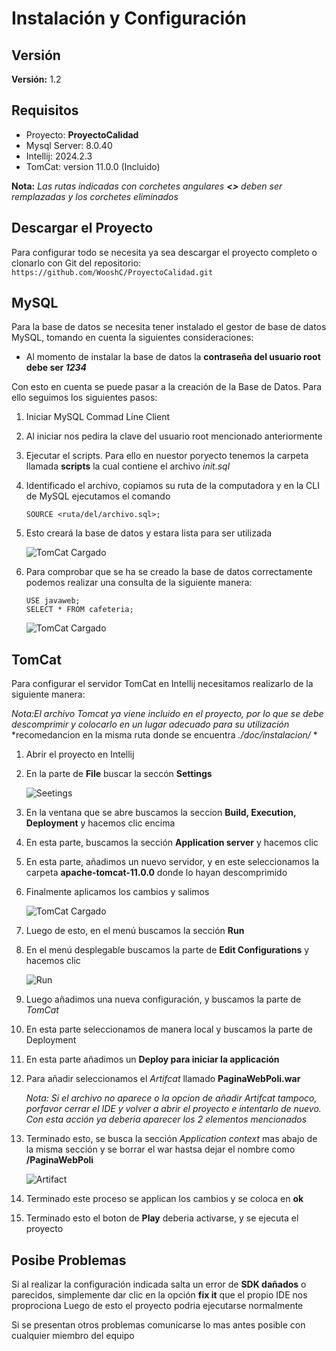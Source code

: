 # Instalación y Configuración

## Versión
**Versión:** 1.2

## Requisitos

- Proyecto: **ProyectoCalidad**
- Mysql Server:  8.0.40
- Intellij: 2024.2.3
- TomCat: version 11.0.0 (Incluido)

**Nota:**
*Las rutas indicadas con corchetes angulares **<>** deben ser remplazadas y los corchetes eliminados*

## Descargar el Proyecto
Para configurar todo se necesita ya sea descargar el proyecto completo o clonarlo con Git del repositorio: `https://github.com/WooshC/ProyectoCalidad.git`

## MySQL
Para la base de datos se necesita tener instalado el gestor de base de datos
MySQL, tomando en cuenta la siguientes consideraciones:

- Al momento de instalar la base de datos la **contraseña del usuario root debe ser *1234***

Con esto en cuenta se puede pasar a la creación de la Base de Datos.
Para ello seguimos los siguientes pasos:
1. Iniciar MySQL Commad Line Client
2. Al iniciar nos pedira la clave del usuario root mencionado anteriormente
3. Ejecutar el scripts. Para ello en nuestor poryecto tenemos la carpeta llamada **scripts** la cual contiene el
    archivo *init.sql*
4. Identificado el archivo, copiamos su ruta de la computadora y en la CLI de MySQL ejecutamos el comando
    ```
    SOURCE <ruta/del/archivo.sql>;
    ```
5. Esto creará la base de datos y estara lista para ser utilizada

   ![TomCat Cargado](./imgReadme/database.png)

6. Para comprobar que se ha se creado la base de datos correctamente podemos realizar una consulta de
la siguiente manera:
    ```
   USE javaweb;
   SELECT * FROM cafeteria;
    ```

   ![TomCat Cargado](./imgReadme/test.png)

   
## TomCat
Para configurar el servidor TomCat en Intellij necesitamos  realizarlo de la siguiente manera:

*Nota:El archivo Tomcat ya viene incluido en el proyecto, por lo que se debe descomprimir y colocarlo en un lugar adecuado para su utilización*
*recomedancion en la misma ruta donde se encuentra *./doc/instalacion/<tomcat>* *

1. Abrir el proyecto en Intellij
2. En la parte de **File** buscar la seccón **Settings**

   ![Seetings](./imgReadme/settings.png)

3. En la ventana que se abre buscamos la seccion **Build, Execution, Deployment** y hacemos clic encima
4. En esta parte, buscamos la sección **Application server** y hacemos clic
5. En esta parte, añadimos un nuevo servidor, y en este seleccionamos la carpeta **apache-tomcat-11.0.0** donde lo hayan descomprimido
6. Finalmente aplicamos los cambios y salimos

    ![TomCat Cargado](./imgReadme/tomcat.png)

7. Luego de esto, en el menú buscamos la sección **Run**
8. En el menú desplegable buscamos la parte de **Edit Configurations** y hacemos clic

   ![Run](./imgReadme/run.png)


9. Luego añadimos una nueva configuración, y buscamos la parte de *TomCat*
10. En esta parte seleccionamos de manera local y buscamos la parte de Deployment
11. En esta parte añadimos un **Deploy para iniciar la applicación**
12. Para añadir seleccionamos el *Artifcat* llamado **PaginaWebPoli.war**
    
    *Nota: Si el archivo no aparece o la opcion de añadir *Artifcat* tampoco, porfavor cerrar el IDE y volver a abrir el proyecto e intentarlo de nuevo. Con esta acción ya deberia aparecer los 2 elementos mencionados*

13. Terminado esto, se busca la sección *Application context* mas abajo de la misma sección y se borrar el war hastsa dejar el nombre como
**/PaginaWebPoli**

    ![Artifact](./imgReadme/artifact.png)

14. Terminado este proceso se applican los cambios y se coloca en **ok**
15. Terminado esto el boton de **Play** deberia activarse, y se ejecuta el proyecto

## Posibe Problemas
Si al realizar la configuración indicada salta un error de **SDK dañados** o parecidos, simplemente dar clic en la opción **fix it** que el propio IDE nos proprociona
Luego de esto el proyecto podria ejecutarse normalmente

Si se presentan otros problemas comunicarse lo mas antes posible con cualquier miembro del equipo